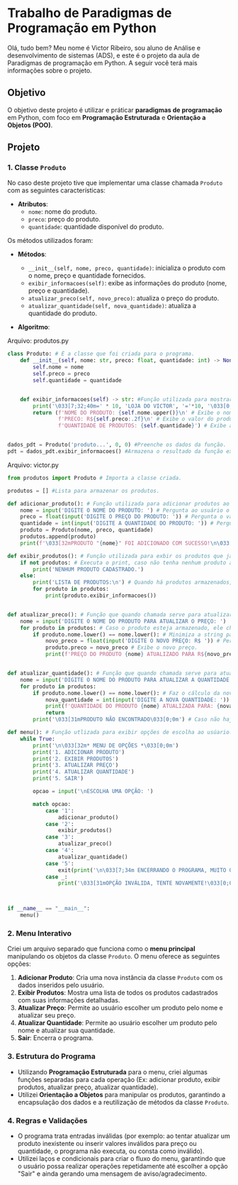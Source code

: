 # Trabalho de Paradigmas de Programação em Python
Olá, tudo bem? Meu nome é Victor Ribeiro, sou aluno de Análise e desenvolvimento de sistemas (ADS), e este é o projeto da aula de Paradigmas de programação em Python. A seguir você terá mais informações sobre o projeto.

## Objetivo

O objetivo deste projeto é utilizar e práticar **paradigmas de programação** em Python, com foco em **Programação Estruturada** e **Orientação a Objetos (POO)**. 

## Projeto

### 1. Classe `Produto`

No caso deste projeto tive que implementar uma classe chamada `Produto` com as seguintes características:

- **Atributos**:
  - `nome`: nome do produto.
  - `preco`: preço do produto.
  - `quantidade`: quantidade disponível do produto.

Os métodos utilizados foram:

- **Métodos**:
  - `__init__(self, nome, preco, quantidade)`: inicializa o produto com o nome, preço e quantidade fornecidos.
  - `exibir_informacoes(self)`: exibe as informações do produto (nome, preço e quantidade).
  - `atualizar_preco(self, novo_preco)`: atualiza o preço do produto.
  - `atualizar_quantidade(self, nova_quantidade)`: atualiza a quantidade do produto.

- **Algoritmo**:

Arquivo: produtos.py

```python
class Produto: # É a classe que foi criada para o programa.
    def __init__(self, nome: str, preco: float, quantidade: int) -> None: # São os atributos e métodos utilizados no programa.
        self.nome = nome
        self.preco = preco
        self.quantidade = quantidade


    def exibir_informacoes(self) -> str: #Função utilizada para mostrar os dados ao usuários.
        print('\033[7;32;40m=' * 10, 'LOJA DO VICTOR', '='*10, '\033[0;0m')
        return (f'NOME DO PRODUTO: {self.nome.upper()}\n' # Exibe o nome do produto, o .upper() foi adicionado por conta da estética do programa, deixando as letras em CAPSLOCK.
                f'PRECO: R${self.preco:.2f}\n' # Exibe o valor do produto.
                f'QUANTIDADE DE PRODUTOS: {self.quantidade}') # Exibe a quantidade do produto.


dados_pdt = Produto('produto...', 0, 0) #Preenche os dados da função.
pdt = dados_pdt.exibir_informacoes() #Armazena o resultado da função exibir_informacoes.

```

Arquivo: victor.py

```python
from produtos import Produto # Importa a classe criada.

produtos = [] #Lista para armazenar os produtos.

def adicionar_produto(): # Função utilizada para adicionar produtos ao programa.
    nome = input('DIGITE O NOME DO PRODUTO: ') # Pergunta ao usuário o nome do produto que deseja adicionar.
    preco = float(input('DIGITE O PREÇO DO PRODUTO: ')) # Pergunta o valor do produto.
    quantidade = int(input('DIGITE A QUANTIDADE DO PRODUTO: ')) # Pergunta a quantidade de produtos que estão sendo adicionados.
    produto = Produto(nome, preco, quantidade)
    produtos.append(produto)
    print(f'\033[32mPRODUTO "{nome}" FOI ADICIONADO COM SUCESSO!\n\033[0;0m')

def exibir_produtos(): # Função utilizada para exbir os produtos que já foram adicionados e estão armazenados no programa.
    if not produtos: # Executa o print, caso não tenha nenhum produto armazenado.
        print('NENHUM PRODUTO CADASTRADO.')
    else:
        print('LISTA DE PRODUTOS:\n') # Quando há produtos armazenados, eles serão exibidos e o programa chamará a função exibir_informacoes.
        for produto in produtos:
            print(produto.exibir_informacoes())


def atualizar_preco(): # Função que quando chamada serve para atualizar o valor dos produtos que já estão armazenados.
    nome = input('DIGITE O NOME DO PRODUTO PARA ATUALIZAR O PREÇO: ')
    for produto in produtos: # Caso o produto esteja armazenado, ele chamará a função e o usuário poderá fazer a alteração do preço.
        if produto.nome.lower() == nome.lower(): # Minimiza a string para que não haja conflito de caracteres, caso um esteja maísculo e o outro minusculo, vice-versa.
            novo_preco = float(input('DIGITE O NOVO PREÇO: R$ ')) # Pergunta ao usuário o novo preço do produto.
            produto.preco = novo_preco # Exibe o novo preço.
            print(f'PREÇO DO PRODUTO {nome} ATUALIZADO PARA R${novo_preco}')


def atualizar_quantidade(): # Função que quando chamada serve para atualizar a quantidade de produtos que já foram armazenados.
    nome = input('DIGITE O NOME DO PRODUTO PARA ATUALIZAR A QUANTIDADE: ')
    for produto in produtos:
        if produto.nome.lower() == nome.lower(): # Faz o cálculo da nova quantidade de produtos.
            nova_quantidade = int(input('DIGITE A NOVA QUANTIDADE: ')) # Recebe o resultado final do cálculo e exibe a nova quantidade.
            print(f'QUANTIDADE DO PRODUTO {nome} ATUALIZADA PARA: {nova_quantidade}. \n')
            return
        print('\033[31mPRODUTO NÃO ENCONTRADO\033[0;0m') # Caso não haja produto armazenado, ele irá avisar.

def menu(): # Função utlizada para exibir opções de escolha ao usúario.
    while True:
        print('\n\033[32m* MENU DE OPÇÕES *\033[0;0m')
        print('1. ADICIONAR PRODUTO')
        print('2. EXIBIR PRODUTOS')
        print('3. ATUALIZAR PREÇO')
        print('4. ATUALIZAR QUANTIDADE')
        print('5. SAIR')

        opcao = input('\nESCOLHA UMA OPÇÃO: ')

        match opcao:
            case '1':
                adicionar_produto()
            case '2':
                exibir_produtos()
            case '3':
                atualizar_preco()
            case '4':
                atualizar_quantidade()
            case '5':
                exit(print('\n\033[7;34m ENCERRANDO O PROGRAMA, MUITO OBRIGADO PELA PREFERÊNCIA, VOLTE SEMPRE... \033[0;0m'))
            case _:
                print('\033[31mOPÇÃO INVÁLIDA, TENTE NOVAMENTE!\033[0;0m')



if __name__ == "__main__":
    menu()

```

### 2. Menu Interativo

Criei um arquivo separado que funciona como o **menu principal** manipulando os objetos da classe `Produto`. O menu oferece as seguintes opções:

1. **Adicionar Produto**: Cria uma nova instância da classe `Produto` com os dados inseridos pelo usuário.
2. **Exibir Produtos**: Mostra uma lista de todos os produtos cadastrados com suas informações detalhadas.
3. **Atualizar Preço**: Permite ao usuário escolher um produto pelo nome e atualizar seu preço.
4. **Atualizar Quantidade**: Permite ao usuário escolher um produto pelo nome e atualizar sua quantidade.
5. **Sair**: Encerra o programa.

### 3. Estrutura do Programa

- Utilizando **Programação Estruturada** para o menu, criei algumas funções separadas para cada operação (Ex: adicionar produto, exibir produtos, atualizar preço, atualizar quantidade).
- Utilizei **Orientação a Objetos** para manipular os produtos, garantindo a encapsulação dos dados e a reutilização de métodos da classe `Produto`.

### 4. Regras e Validações

- O programa trata entradas inválidas (por exemplo: ao tentar atualizar um produto inexistente ou inserir valores inválidos para preço ou quantidade, o programa não executa, ou consta como inválido).
- Utilizei laços e condicionais para criar o fluxo do menu, garantindo que o usuário possa realizar operações repetidamente até escolher a opção "Sair" e ainda gerando uma mensagem de aviso/agradecimento.